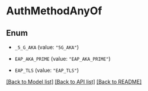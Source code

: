 # AuthMethodAnyOf

## Enum


* `_5_G_AKA` (value: `"5G_AKA"`)

* `EAP_AKA_PRIME` (value: `"EAP_AKA_PRIME"`)

* `EAP_TLS` (value: `"EAP_TLS"`)


[[Back to Model list]](../README.md#documentation-for-models) [[Back to API list]](../README.md#documentation-for-api-endpoints) [[Back to README]](../README.md)


